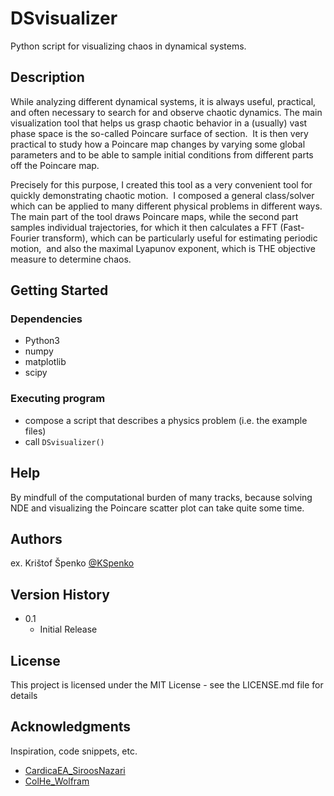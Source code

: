 # DSvisualizer
Python script for visualizing chaos in dynamical systems.

## Description
While analyzing different dynamical systems, it is always useful, practical, and often necessary to search for and observe chaotic dynamics.
The main visualization tool that helps us grasp chaotic behavior in a (usually) vast phase space is the so-called Poincare surface of section. 
It is then very practical to study how a Poincare map changes by varying some global parameters and to be able to sample initial conditions from different parts off the Poincare map.

Precisely for this purpose, I created this tool as a very convenient tool for quickly demonstrating chaotic motion. 
I composed a general class/solver which can be applied to many different physical problems in different ways.
The main part of the tool draws Poincare maps, while the second part samples individual trajectories, for which it then calculates a FFT (Fast-Fourier transform), which can be particularly useful for estimating periodic motion, 
and also the maximal Lyapunov exponent, which is THE objective measure to determine chaos.

## Getting Started

### Dependencies

* Python3
* numpy
* matplotlib
* scipy

### Executing program

* compose a script that describes a physics problem (i.e. the example files)
* call ```DSvisualizer()```

## Help

By mindfull of the computational burden of many tracks,
because solving NDE and visualizing the Poincare scatter plot can take quite some time.

## Authors

ex. Krištof Špenko [@KSpenko](https://twitter.com/kspenko)

## Version History

* 0.1
    * Initial Release

## License

This project is licensed under the MIT License - see the LICENSE.md file for details

## Acknowledgments

Inspiration, code snippets, etc.
* [CardicaEA_SiroosNazari](https://www.researchgate.net/publication/274122953_Modified_Modeling_of_the_Heart_by_Applying_Nonlinear_Oscillators_and_Designing_Proper_Control_Signal)
* [ColHe_Wolfram](https://demonstrations.wolfram.com/CollinearClassicalHeliumAtom/)

